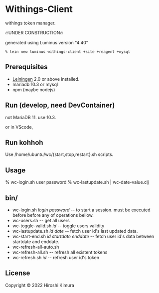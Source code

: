 # Withings-Client

withings token manager.

🔥UNDER CONSTRUCTION🔥

generated using Luminus version "4.40"

    % lein new luminus withings-client +site +reagent +mysql

## Prerequisites

* [Leiningen][1] 2.0 or above installed.
* mariadb 10.3 or mysql
* npm (maybe nodejs)

[1]: https://github.com/technomancy/leiningen

## Run (develop, need DevContainer)

not MariaDB 11. use 10.3.


or in VScode,


## Run kohhoh

Use /home/ubuntu/wc/{start,stop,restart}.sh scripts.

## Usage

  % wc-login.sh user password
  % wc-lastupdate.sh | wc-date-value.clj

## bin/

- wc-login.sh _login_ _password_ -- to start a session.
  must be executed before before any of operations bellow.
- wc-users.sh -- get all users
- wc-toggle-valid.sh _id_ -- toggle users validity
- wc-lastupdate.sh _id_ _date_ -- fetch user id's last updated data.
- wc-start-end.sh _id_ _startdate_ _enddate_ -- fetch user id's data between startdate and enddate.
- wc-refresh-all-auto.sh
- wc-refresh-all.sh -- refresh all existent tokens
- wc-refresh.sh _id_ -- refresh user id's token

## License

Copyright © 2022 Hiroshi Kimura
